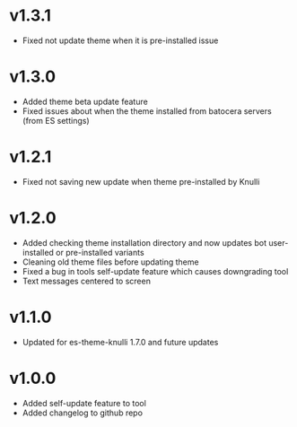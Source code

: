 # v1.3.1
- Fixed not update theme when it is pre-installed issue

# v1.3.0
- Added theme beta update feature
- Fixed issues about when the theme installed from batocera servers (from ES settings)

# v1.2.1
- Fixed not saving new update when theme pre-installed by Knulli

# v1.2.0
- Added checking theme installation directory and now updates bot user-installed or pre-installed variants
- Cleaning old theme files before updating theme
- Fixed a bug in tools self-update feature which causes downgrading tool
- Text messages centered to screen

# v1.1.0
- Updated for es-theme-knulli 1.7.0 and future updates

# v1.0.0
- Added self-update feature to tool
- Added changelog to github repo
